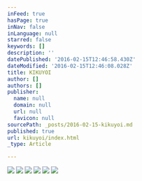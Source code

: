 ```yaml
---
inFeed: true
hasPage: true
inNav: false
inLanguage: null
starred: false
keywords: []
description: ''
datePublished: '2016-02-15T12:46:58.430Z'
dateModified: '2016-02-15T12:46:08.028Z'
title: KIKUYOI
author: []
authors: []
publisher:
  name: null
  domain: null
  url: null
  favicon: null
sourcePath: _posts/2016-02-15-kikuyoi.md
published: true
url: kikuyoi/index.html
_type: Article

---
```

![](https://the-grid-user-content.s3-us-west-2.amazonaws.com/e0d13404-61cf-4b9e-94ce-aac7dffd03d5.jpg)
![](https://the-grid-user-content.s3-us-west-2.amazonaws.com/828fdbfd-f1f5-4c1b-a6fd-d919d482e493.jpg)
![](https://the-grid-user-content.s3-us-west-2.amazonaws.com/2c8461d9-01e6-4a76-919a-1644563b4a27.jpg)
![](https://the-grid-user-content.s3-us-west-2.amazonaws.com/7bad5e20-639f-45b0-8b7b-072aeba36dc6.jpg)
![](https://the-grid-user-content.s3-us-west-2.amazonaws.com/63364472-2b20-4137-bcc5-b5ee92fb2bbc.jpg)
![](https://the-grid-user-content.s3-us-west-2.amazonaws.com/6fb201e2-fcc1-46e7-925f-a26501f85211.jpg)